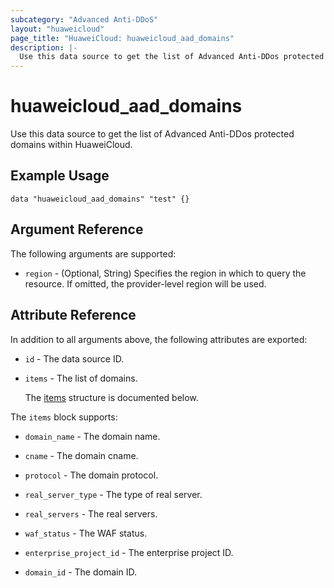 ```yaml
---
subcategory: "Advanced Anti-DDoS"
layout: "huaweicloud"
page_title: "HuaweiCloud: huaweicloud_aad_domains"
description: |-
  Use this data source to get the list of Advanced Anti-DDos protected domains within HuaweiCloud.
---
```


# huaweicloud_aad_domains

Use this data source to get the list of Advanced Anti-DDos protected domains within HuaweiCloud.

## Example Usage

```hcl
data "huaweicloud_aad_domains" "test" {}
```

## Argument Reference

The following arguments are supported:

* `region` - (Optional, String) Specifies the region in which to query the resource.
  If omitted, the provider-level region will be used.

## Attribute Reference

In addition to all arguments above, the following attributes are exported:

* `id` - The data source ID.

* `items` - The list of domains.

  The [items](#items_struct) structure is documented below.

<a name="items_struct"></a>
The `items` block supports:

* `domain_name` - The domain name.

* `cname` - The domain cname.

* `protocol` - The domain protocol.

* `real_server_type` - The type of real server.

* `real_servers` - The real servers.

* `waf_status` - The WAF status.

* `enterprise_project_id` - The enterprise project ID.

* `domain_id` - The domain ID.
